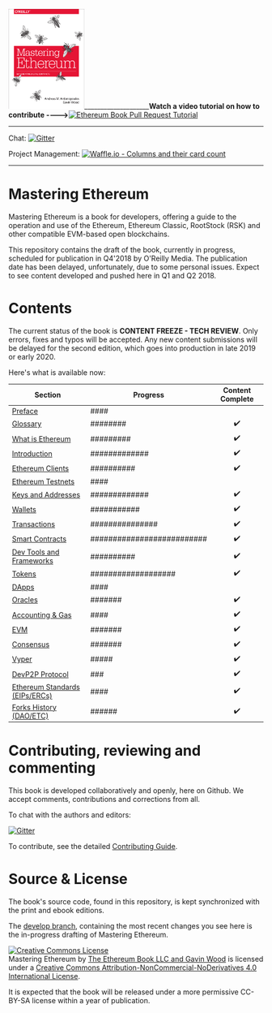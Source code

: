 ![Mastering Ethereum Cover](images/cover_thumb.png)____________________**Watch a video tutorial on how to contribute ---->**[![Ethereum Book Pull Request Tutorial](https://img.youtube.com/vi/IBYHohWm_5w/1.jpg)](https://www.youtube.com/watch?v=IBYHohWm_5w)
<hr/>

Chat: [![Gitter](https://github.com/ethereumbook/ethereumbook/blob/develop/images/chat-on-gitter.svg)](https://gitter.im/ethereumbook/Lobby)

Project Management: [![Waffle.io - Columns and their card count](https://badge.waffle.io/ethereumbook/ethereumbook.svg?columns=all)](https://waffle.io/ethereumbook/ethereumbook)
<hr/>

# Mastering Ethereum

Mastering Ethereum is a book for developers, offering a guide to the operation and use of the Ethereum, Ethereum Classic, RootStock (RSK) and other compatible EVM-based open blockchains.

This repository contains the draft of the book, currently in progress, scheduled for publication in Q4'2018 by O'Reilly Media. The publication date has been delayed, unfortunately, due to some personal issues. Expect to see content developed and pushed here in Q1 and Q2 2018.

# Contents

The current status of the book is **CONTENT FREEZE - TECH REVIEW**. Only errors, fixes and typos will be accepted. Any new content submissions will be delayed for the second edition, which goes into production in late 2019 or early 2020.


Here's what is available now:

| Section | Progress | Content Complete |
|-------|------|:------:|
| [Preface](preface.asciidoc) | #### ||
| [Glossary](glossary.asciidoc) | ######## | :heavy_check_mark: |
| [What is Ethereum](what-is.asciidoc) | ######### | :heavy_check_mark: |
| [Introduction](intro.asciidoc) | ############# | :heavy_check_mark: |
| [Ethereum Clients](clients.asciidoc) | ########## | :heavy_check_mark: |
| [Ethereum Testnets](ethereum-testnets.asciidoc) | #### ||
| [Keys and Addresses](keys-addresses.asciidoc) | ############# | :heavy_check_mark: |
| [Wallets](wallets.asciidoc) | ########### | :heavy_check_mark: |
| [Transactions](transactions.asciidoc) | ############### | :heavy_check_mark: |
| [Smart Contracts](smart-contracts.asciidoc) | ########################## | :heavy_check_mark: |
| [Dev Tools and Frameworks](dev-tools.asciidoc) | ########## | :heavy_check_mark: |
| [Tokens](tokens.asciidoc) | ################### | :heavy_check_mark: |
| [DApps](dapps.asciidoc) | #### ||
| [Oracles](oracles.asciidoc) | ####### | :heavy_check_mark: |
| [Accounting & Gas](gas.asciidoc) | #### | :heavy_check_mark: |
| [EVM](evm.asciidoc) | ####### | :heavy_check_mark: |
| [Consensus](consensus.asciidoc) | ####### | :heavy_check_mark: |
| [Vyper](vyper.asciidoc) | ##### | :heavy_check_mark: |
| [DevP2P Protocol](devp2p-protocol.asciidoc) | ### | :heavy_check_mark: |
| [Ethereum Standards (EIPs/ERCs)](standards-eip-erc.asciidoc) | #### | :heavy_check_mark: |
| [Forks History (DAO/ETC)](forks-history.asciidoc) | ###### | :heavy_check_mark: |


# Contributing, reviewing and commenting

This book is developed collaboratively and openly, here on Github. We accept comments, contributions and corrections from all.

To chat with the authors and editors:


[![Gitter](https://github.com/ethereumbook/ethereumbook/blob/develop/images/chat-on-gitter.svg)](https://gitter.im/ethereumbook/Lobby)

To contribute, see the detailed [Contributing Guide](CONTRIBUTING.md).

# Source & License

The book's source code, found in this repository, is kept synchronized with the print and ebook editions.

The [develop branch](https://github.com/ethereumbook/ethereumbook/tree/develop), containing the most recent changes you see here is the in-progress drafting of Mastering Ethereum.

<a rel="license" href="http://creativecommons.org/licenses/by-nc-nd/4.0/"><img alt="Creative Commons License" style="border-width:0" src="https://i.creativecommons.org/l/by-nc-nd/4.0/88x31.png" /></a><br /><span xmlns:dct="http://purl.org/dc/terms/" property="dct:title">Mastering Ethereum</span> by <a xmlns:cc="http://creativecommons.org/ns#" href="https://antonopoulos.com/" property="cc:attributionName" rel="cc:attributionURL">The Ethereum Book LLC and Gavin Wood</a> is licensed under a <a rel="license" href="http://creativecommons.org/licenses/by-nc-nd/4.0/">Creative Commons Attribution-NonCommercial-NoDerivatives 4.0 International License</a>.

It is expected that the book will be released under a more permissive CC-BY-SA license within a year of publication.
